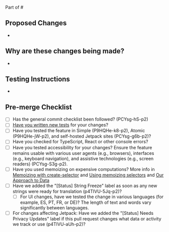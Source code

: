 <!--
Link a related Github/Linear issue to this PR. If the PR does not immediately resolve the issue,
for example, it requires a separate deployment to production, avoid
using the "fixes" keyword. Consider using "part of" instead.
-->

Part of #

## Proposed Changes

*

## Why are these changes being made?
<!--
It's easy to see what a PR does but much harder to find out why it was made,
particularly when researching old changes in history. Record an explanation of
the motivation behind this change and how it will help.
-->

*

## Testing Instructions

<!--
Add as many details as possible to help others reproduce the issue and test the fix.
"Before / After" screenshots can also be very helpful when the change is visual.
-->

*

## Pre-merge Checklist

<!--
Complete applicable items on this checklist **before** merging into trunk. Inapplicable items can be left unchecked.

Both the PR author and reviewer are responsible for ensuring the checklist is completed.
-->

- [ ] Has the general commit checklist been followed? (PCYsg-hS-p2)
- [ ] [Have you written new tests](https://wpcalypso.wordpress.com/devdocs/docs/testing/index.md) for your changes?
- [ ] Have you tested the feature in Simple (P9HQHe-k8-p2), Atomic (P9HQHe-jW-p2), and self-hosted Jetpack sites (PCYsg-g6b-p2)?
- [ ] Have you checked for TypeScript, React or other console errors?
- [ ] Have you tested accessibility for your changes? Ensure the feature remains usable with various user agents (e.g., browsers), interfaces (e.g., keyboard navigation), and assistive technologies (e.g., screen readers) (PCYsg-S3g-p2).
- [ ] Have you used memoizing on expensive computations? More info in [Memoizing with create-selector](https://github.com/Automattic/wp-calypso/blob/trunk/packages/state-utils/src/create-selector/README.md) and [Using memoizing selectors](https://react-redux.js.org/api/hooks#using-memoizing-selectors) and [Our Approach to Data](https://github.com/Automattic/wp-calypso/blob/trunk/docs/our-approach-to-data.md)
- [ ] Have we added the "[Status] String Freeze" label as soon as any new strings were ready for translation (p4TIVU-5Jq-p2)?
    - [ ] For UI changes, have we tested the change in various languages (for example, ES, PT, FR, or DE)? The length of text and words vary significantly between languages. 
- [ ] For changes affecting Jetpack: Have we added the "[Status] Needs Privacy Updates" label if this pull request changes what data or activity we track or use (p4TIVU-aUh-p2)?
